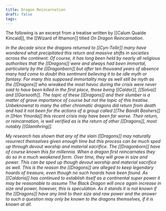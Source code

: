 ```yaml
---
title: Dragon Reincarnation
draft: false
tags:
---
```

The following is an excerpt from a treatise written by [[Calum Quaide Kincaid]], the [[Wizard of Ithamon]] titled *On Dragon Reincarnation*. 

*In the decade since the dragons returned to [[Cyn-Tollir]] many have wondered what precipitated this return and massive shifts in societies across the continent. Of course, it has long been held by nearly all religious authorities that the [[Dragons]] were and always had been immortal, particularly by the [[Dragonborn]] but after ten thousand years of absence many had come to doubt this sentiment believing it to be idle myth or fantasy. For many this supposed immortality may as well still be myth as the [[Dragons]] who wreaked the most havoc during the crisis were never said to have been killed in the first place, those being [[Caldor]], [[Solva]] and [[Garsooth]]. The topic of these [[Dragons]] and their slumber is a matter of grave importance of course but not the topic of this treatise. Unbeknownst to many the other chromatic dragons did return from death and had it not been for the actions of a group called [[The Bandit Bashers]] in [[Hen Ymorda]] this recent crisis may have been far worse. Their return, or reincarnation, is well verified as is the return of other [[Dragons]], most notably [[Glamthring]].*

*My research has shown that any of the slain [[Dragons]] may naturally resurrect themselves given enough time but this process can be much sped up through devout worship and material sacrifice. The [[Dragonborn]] have of course known this for millennia. When a dragon first reincarnates they do so in a much weakened form. Over time, they will grow in size and power. This can be sped up though devout worship and material sacrifice as well. This is the reason the [[Dragons]] are alleged to keep legendary hoards of treasure, even though no such hoards have been found. As [[Caldoria]] has continued to establish itself as a continental super power it may be reasonable to assume The Black Dragon will once again increase in size and power, however, this is speculation. As it stands it is not known if the [[Dragons]] have any limit to their size and raw power and the answer to such a question may only be known to the dragons themselves, if it is known at all.*

